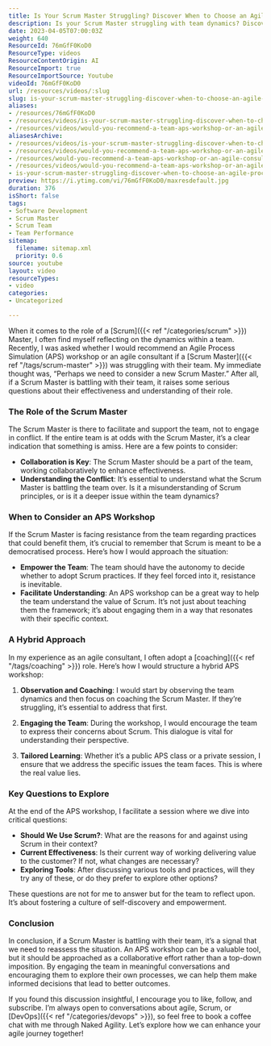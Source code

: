 ```yaml
---
title: Is Your Scrum Master Struggling? Discover When to Choose an Agile Process Simulation Workshop
description: Is your Scrum Master struggling with team dynamics? Discover how an Agile Process Simulation workshop can empower your team and enhance collaboration.
date: 2023-04-05T07:00:03Z
weight: 640
ResourceId: 76mGfF0KoD0
ResourceType: videos
ResourceContentOrigin: AI
ResourceImport: true
ResourceImportSource: Youtube
videoId: 76mGfF0KoD0
url: /resources/videos/:slug
slug: is-your-scrum-master-struggling-discover-when-to-choose-an-agile-process-simulation-workshop
aliases:
- /resources/76mGfF0KoD0
- /resources/videos/is-your-scrum-master-struggling-discover-when-to-choose-an-agile-process-simulation-workshop
- /resources/videos/would-you-recommend-a-team-aps-workshop-or-an-agile-consultant
aliasesArchive:
- /resources/videos/is-your-scrum-master-struggling-discover-when-to-choose-an-agile-process-simulation-workshop
- /resources/videos/would-you-recommend-a-team-aps-workshop-or-an-agile-consultant-
- /resources/would-you-recommend-a-team-aps-workshop-or-an-agile-consultant-
- /resources/videos/would-you-recommend-a-team-aps-workshop-or-an-agile-consultant
- is-your-scrum-master-struggling-discover-when-to-choose-an-agile-process-simulation-workshop
preview: https://i.ytimg.com/vi/76mGfF0KoD0/maxresdefault.jpg
duration: 376
isShort: false
tags:
- Software Development
- Scrum Master
- Scrum Team
- Team Performance
sitemap:
  filename: sitemap.xml
  priority: 0.6
source: youtube
layout: video
resourceTypes:
- video
categories:
- Uncategorized

---
```

When it comes to the role of a [Scrum]({{< ref "/categories/scrum" >}}) Master, I often find myself reflecting on the dynamics within a team. Recently, I was asked whether I would recommend an Agile Process Simulation (APS) workshop or an agile consultant if a [Scrum Master]({{< ref "/tags/scrum-master" >}}) was struggling with their team. My immediate thought was, “Perhaps we need to consider a new Scrum Master.” After all, if a Scrum Master is battling with their team, it raises some serious questions about their effectiveness and understanding of their role.

### The Role of the Scrum Master

The Scrum Master is there to facilitate and support the team, not to engage in conflict. If the entire team is at odds with the Scrum Master, it’s a clear indication that something is amiss. Here are a few points to consider:

- **Collaboration is Key**: The Scrum Master should be a part of the team, working collaboratively to enhance effectiveness.
- **Understanding the Conflict**: It’s essential to understand what the Scrum Master is battling the team over. Is it a misunderstanding of Scrum principles, or is it a deeper issue within the team dynamics?

### When to Consider an APS Workshop

If the Scrum Master is facing resistance from the team regarding practices that could benefit them, it’s crucial to remember that Scrum is meant to be a democratised process. Here’s how I would approach the situation:

- **Empower the Team**: The team should have the autonomy to decide whether to adopt Scrum practices. If they feel forced into it, resistance is inevitable.
- **Facilitate Understanding**: An APS workshop can be a great way to help the team understand the value of Scrum. It’s not just about teaching them the framework; it’s about engaging them in a way that resonates with their specific context.

### A Hybrid Approach

In my experience as an agile consultant, I often adopt a [coaching]({{< ref "/tags/coaching" >}}) role. Here’s how I would structure a hybrid APS workshop:

1. **Observation and Coaching**: I would start by observing the team dynamics and then focus on coaching the Scrum Master. If they’re struggling, it’s essential to address that first.
   
2. **Engaging the Team**: During the workshop, I would encourage the team to express their concerns about Scrum. This dialogue is vital for understanding their perspective.

3. **Tailored Learning**: Whether it’s a public APS class or a private session, I ensure that we address the specific issues the team faces. This is where the real value lies.

### Key Questions to Explore

At the end of the APS workshop, I facilitate a session where we dive into critical questions:

- **Should We Use Scrum?**: What are the reasons for and against using Scrum in their context?
- **Current Effectiveness**: Is their current way of working delivering value to the customer? If not, what changes are necessary?
- **Exploring Tools**: After discussing various tools and practices, will they try any of these, or do they prefer to explore other options?

These questions are not for me to answer but for the team to reflect upon. It’s about fostering a culture of self-discovery and empowerment.

### Conclusion

In conclusion, if a Scrum Master is battling with their team, it’s a signal that we need to reassess the situation. An APS workshop can be a valuable tool, but it should be approached as a collaborative effort rather than a top-down imposition. By engaging the team in meaningful conversations and encouraging them to explore their own processes, we can help them make informed decisions that lead to better outcomes.

If you found this discussion insightful, I encourage you to like, follow, and subscribe. I’m always open to conversations about agile, Scrum, or [DevOps]({{< ref "/categories/devops" >}}), so feel free to book a coffee chat with me through Naked Agility. Let’s explore how we can enhance your agile journey together!
